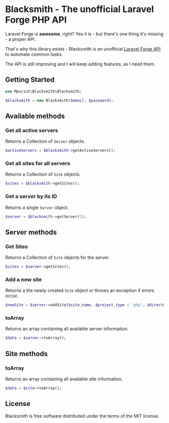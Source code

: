 # Blacksmith - The unofficial Laravel Forge PHP API

Laravel Forge is **awesome**, right? 
Yes it is - but there's one thing it's missing - a proper API.

That's why this library exists - Blacksmith is an unofficial [Laravel Forge API](http://forge.laravel.com) to automate common tasks.

The API is still improving and I will keep adding features, as I need them.

## Getting Started

```php
use Mpociot\Blacksmith\Blacksmith;

$blacksmith = new Blacksmith($email, $password);

```

## Available methods


### Get all active servers

Returns a Collection of `Server` objects.

```php
$activeServers = $blacksmith->getActiveServers();
```

### Get all sites for all servers

Returns a Collection of `Site` objects.

```php
$sites = $blacksmith->getSites();
```

### Get a server by its ID

Returns a single `Server` object.

```php
$server = $blacksmith->getServer(1);
```

## Server methods

### Get Sites

Returns a Collection of `Site` objects for the server.

```php
$sites = $server->getSites();
```

### Add a new site

Returns a the newly created `Site` object or throws an exception if errors occur.

```php
$newSite = $server->addSite($site_name, $project_type = 'php', $directory = '/public', $wildcards = false)
```

### toArray

Returns an array containing all available server information.

```php
$data = $server->toArray();
```


## Site methods


### toArray

Returns an array containing all available site information.

```php
$data = $site->toArray();
```

## License

Blacksmith is free software distributed under the terms of the MIT license.
